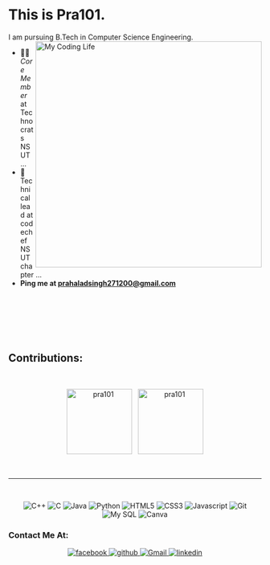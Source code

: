 # This is Pra101. 


I am pursuing B.Tech in Computer Science Engineering.
<img align="right" alt="My Coding Life" src="https://media.giphy.com/media/Ah3zHH7hvsSB2/giphy.gif" width="450" >
<!--
*ishikabansal04/ishikabansal04* is a ✨ special ✨ repository because its `README.md` (this file) appears on your GitHub profile.

Here are some ideas to get you started:

- 🔭 I’m currently working on ...
- 🌱 I’m currently learning ...
- 👯 I’m looking to collaborate on ...
- 🤔 I’m looking for help with ...
- 💬 Ask me about ...
- 📫 How to reach me: ...
- 😄 Pronouns: ...
- ⚡ Fun fact: ...
-->



- 👨‍💻 *Core Member* at Technocrats NSUT ...
- 🔭  Technical lead at codechef NSUT chapter ...
- **Ping me at prahaladsingh271200@gmail.com**
<br>
<br>
<br>
<br>
<br>
<h2>Contributions:</h2>

<br>

<p align="center"><img src="https://github-readme-stats.vercel.app/api/top-langs?username=pra101&show_icons=true&locale=en&layout=compact" alt="pra101" height="130"/> &nbsp; <img src="https://github-readme-stats.vercel.app/api?username=pra101&show_icons=true&locale=en&count_private=true&hide=issues" alt="pra101" height="130"/></p>
 
<br>
<hr>
<br>

<p align="center">
  <img src="https://img.shields.io/badge/C%2B%2B-00599C?style=for-the-badge&logo=c%2B%2B&logoColor=white" alt="C++">
  <img src="https://img.shields.io/badge/C-00599C?style=for-the-badge&logo=c&logoColor=white" alt="C">
  <img src="https://img.shields.io/badge/Java-ED8B00?style=for-the-badge&logo=java&logoColor=white" alt="Java">
  <img src="https://img.shields.io/badge/Python-14354C?style=for-the-badge&logo=python&logoColor=white" alt="Python">
  <img src="https://img.shields.io/badge/HTML5-E34F26?style=for-the-badge&logo=html5&logoColor=white" alt="HTML5">
  <img src="https://img.shields.io/badge/CSS3-1572B6?style=for-the-badge&logo=css3&logoColor=white" alt="CSS3">
  <img src="https://img.shields.io/badge/JavaScript-F7DF1E?style=for-the-badge&logo=javascript&logoColor=black" alt="Javascript">
  <img src="https://img.shields.io/badge/Git-F05032?style=for-the-badge&logo=git&logoColor=white" alt="Git">
  <img src="https://img.shields.io/badge/MySQL-00000F?style=for-the-badge&logo=mysql&logoColor=white" alt="My SQL">
  <img alt="Canva" src="https://img.shields.io/badge/Canva-%2300C4CC.svg?style=for-the-badge&logo=Canva&logoColor=white"/>
</p>
  
### Contact Me At:
<p align = "center">
  <a href="https://www.facebook.com/profile.php?id=100011314336922/">
    <img src="https://img.icons8.com/fluent/48/000000/facebook-new.png" alt= "facebook"/>
  </a>
  <a href="https://github.com/pra101">
    <img src="https://img.icons8.com/color/48/000000/github--v1.png" alt= "github"/>
  </a>
  <a href="mailto:prahaladsingh271200@gmail.com/">
    <img src="https://img.icons8.com/fluent/48/000000/gmail--v2.png" alt= "Gmail"/>
  </a>
  <a href="https://www.linkedin.com/in/prahalad-singh-98591014a/">
    <img src="https://img.icons8.com/fluent/50/000000/linkedin.png" alt= "linkedin"/>
  </a>
</p>
